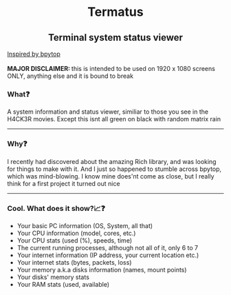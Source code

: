 <h1 align="center">Termatus</h1>
<h2 align="center">Terminal system status viewer</h2>

<u align="center">Inspired by bpytop</u>
<br><br>
<b>MAJOR DISCLAIMER: </b>this is intended to be used on 1920 x 1080 screens ONLY, anything else and it is bound to break
<h3>What❓</h3>
A system information and status viewer, similiar to those you see in the H4CK3R movies. Except this isnt all green on black with random matrix rain
<hr>
<h3>Why❓</h3>
I recently had discovered about the amazing Rich library, and was looking for things to make with it. And I just so happened to stumble across bpytop, which was mind-blowing. I know mine does'nt come as close, but I really think for a first project it turned out nice
<hr>
<h3>Cool. What does it show?📈❓</h3>
<ul>
  <li>Your basic PC information (OS, System, all that)</li>
  <li>Your CPU information (model, cores, etc.)</li>
  <li>Your CPU stats (used (%), speeds, time)</li>
  <li>The current running processes, although not all of it, only 6 to 7</li>
  <li>Your internet information (IP address, your current location etc.)</li>
  <li>Your internet stats (bytes, packets, loss)</li>
  <li>Your memory a.k.a disks information (names, mount points)</li>
  <li>Your disks' memory stats</li>
  <li>Your RAM stats (used, available)</li>
</ul>
